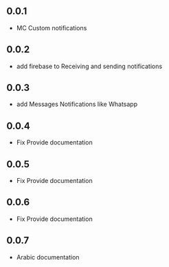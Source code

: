 ## 0.0.1

* MC Custom notifications 

## 0.0.2

* add firebase to Receiving and sending notifications


## 0.0.3

* add  Messages Notifications like Whatsapp 


## 0.0.4

* Fix Provide documentation

## 0.0.5

* Fix Provide documentation

## 0.0.6

* Fix Provide documentation

## 0.0.7

* Arabic documentation